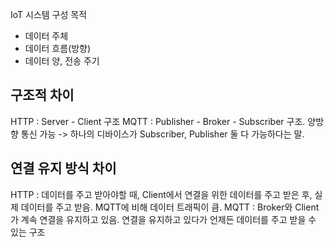 IoT 시스템 구성 목적
- 데이터 주체
- 데이터 흐름(방향)
- 데이터 양, 전송 주기

## 구조적 차이
HTTP : Server - Client 구조
MQTT : Publisher - Broker - Subscriber 구조. 양방향 통신 가능 -> 하나의 디바이스가 Subscriber, Publisher 둘 다 가능하다는 말.

## 연결 유지 방식 차이
HTTP : 데이터를 주고 받아야할 때, Client에서 연결을 위한 데이터를 주고 받은 후, 실제 데이터를 주고 받음. MQTT에 비해 데이터 트래픽이 큼.
MQTT : Broker와 Client가 계속 연결을 유지하고 있음. 연결을 유지하고 있다가 언제든 데이터를 주고 받을 수 있는 구조